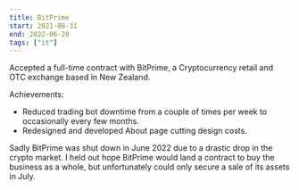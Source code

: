 ```yaml
---
title: BitPrime
start: 2021-08-31
end: 2022-06-20
tags: ["it"]
---
```

Accepted a full-time contract with BitPrime, a Cryptocurrency retail and OTC exchange based in New Zealand.

Achievements:
 - Reduced trading bot downtime from a couple of times per week to occasionally every few months.
 - Redesigned and developed About page cutting design costs.

Sadly BitPrime was shut down in June 2022 due to a drastic drop in the crypto market. I held out hope BitPrime would land a contract to buy the business as a whole, but unfortunately could only secure a sale of its assets in July.